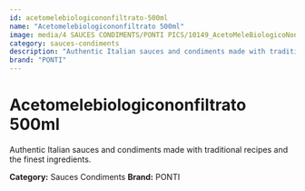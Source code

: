 ```yaml
---
id: acetomelebiologicononfiltrato-500ml
name: "Acetomelebiologicononfiltrato 500ml"
image: media/4 SAUCES CONDIMENTS/PONTI PICS/10149_AcetoMeleBiologicoNonFiltrato_500ml.jpg
category: sauces-condiments
description: "Authentic Italian sauces and condiments made with traditional recipes and the finest ingredients."
brand: "PONTI"
---
```


# Acetomelebiologicononfiltrato 500ml

Authentic Italian sauces and condiments made with traditional recipes and the finest ingredients.

**Category:** Sauces Condiments
**Brand:** PONTI

